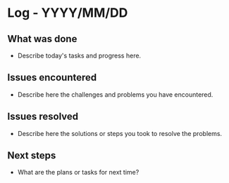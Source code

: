# Log - YYYY/MM/DD

## What was done
- Describe today's tasks and progress here.

## Issues encountered
- Describe here the challenges and problems you have encountered.

## Issues resolved
- Describe here the solutions or steps you took to resolve the problems.

## Next steps
- What are the plans or tasks for next time?
